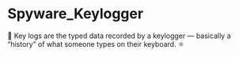 # Spyware_Keylogger
🧠 Key logs are the typed data recorded by a keylogger — basically a “history” of what someone types on their keyboard. ⚛️
